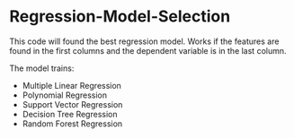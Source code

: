 # Regression-Model-Selection

This code will found the best regression model. Works if the features are found in the first columns and the dependent variable is in the last column.

The model trains:
- Multiple Linear Regression 
- Polynomial Regression
- Support Vector Regression
- Decision Tree Regression
- Random Forest Regression
